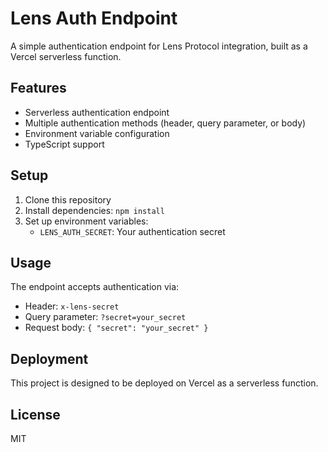 # Lens Auth Endpoint

A simple authentication endpoint for Lens Protocol integration, built as a Vercel serverless function.

## Features

- Serverless authentication endpoint
- Multiple authentication methods (header, query parameter, or body)
- Environment variable configuration
- TypeScript support

## Setup

1. Clone this repository
2. Install dependencies: `npm install`
3. Set up environment variables:
   - `LENS_AUTH_SECRET`: Your authentication secret

## Usage

The endpoint accepts authentication via:
- Header: `x-lens-secret`
- Query parameter: `?secret=your_secret`
- Request body: `{ "secret": "your_secret" }`

## Deployment

This project is designed to be deployed on Vercel as a serverless function.

## License

MIT
